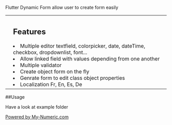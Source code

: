 Flutter Dynamic Form allow user to create form easily

<table border="0"><tr><td><div align="center">
  
</div></td><td><h2>Features</h2>



<li>Multiple editor textfield, colorpicker, date, dateTime, checkbox, dropdownlist, font...</li>
<li>Allow linked field with values depending from one another</li>
<li>Multiple validator</li>
<li>Create object form on the fly</li>
<li>Genrate form to edit class object properties</li>
<li>Localization Fr, En, Es, De</li>

</td></tr></table>

##Usage

Have a look at example folder

<a href="https://my-numeric.com">Powered by My-Numeric.com</a>